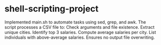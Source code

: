 # shell-scripting-project
Implemented main.sh to automate tasks using sed, grep, and awk. The script processes a CSV file to:  Check arguments and file existence. Extract unique cities. Identify top 3 salaries. Compute average salaries per city. List individuals with above-average salaries. Ensures no output file overwriting.
